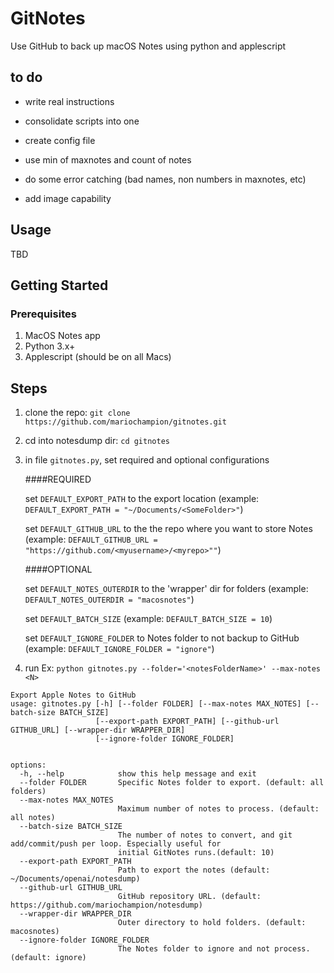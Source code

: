 # GitNotes
Use GitHub to back up macOS Notes using python and applescript

## to do
* write real instructions

* consolidate scripts into one

* create config file

* use min of maxnotes and count of notes

* do some error catching (bad names, non numbers in maxnotes, etc)

* add image capability



## Usage
TBD


## Getting Started

### Prerequisites
1. MacOS Notes app
2. Python 3.x+
3. Applescript (should be on all Macs)


## Steps
1. clone the repo: `git clone https://github.com/mariochampion/gitnotes.git`

2. cd into notesdump dir: `cd gitnotes`

3. in file `gitnotes.py`, set required and optional configurations

	####REQUIRED
	
	
	set `DEFAULT_EXPORT_PATH` to the export location (example: `DEFAULT_EXPORT_PATH = "~/Documents/<SomeFolder>"`)
	
	set `DEFAULT_GITHUB_URL` to the the repo where you want to store Notes (example: `DEFAULT_GITHUB_URL = "https://github.com/<myusername>/<myrepo>""`)

    ####OPTIONAL
    
    
	set `DEFAULT_NOTES_OUTERDIR` to the 'wrapper' dir for folders (example: `DEFAULT_NOTES_OUTERDIR = "macosnotes"`)
	
	set `DEFAULT_BATCH_SIZE` (example: `DEFAULT_BATCH_SIZE = 10`)
	
	set `DEFAULT_IGNORE_FOLDER` to Notes folder to not backup to GitHub (example: `DEFAULT_IGNORE_FOLDER = "ignore"`)
	
	
	

4. run Ex: `python gitnotes.py --folder='<notesFolderName>' --max-notes <N> `

```
Export Apple Notes to GitHub
usage: gitnotes.py [-h] [--folder FOLDER] [--max-notes MAX_NOTES] [--batch-size BATCH_SIZE]
                   [--export-path EXPORT_PATH] [--github-url GITHUB_URL] [--wrapper-dir WRAPPER_DIR]
                   [--ignore-folder IGNORE_FOLDER]


options:
  -h, --help            show this help message and exit
  --folder FOLDER       Specific Notes folder to export. (default: all folders)
  --max-notes MAX_NOTES
                        Maximum number of notes to process. (default: all notes)
  --batch-size BATCH_SIZE
                        The number of notes to convert, and git add/commit/push per loop. Especially useful for
                        initial GitNotes runs.(default: 10)
  --export-path EXPORT_PATH
                        Path to export the notes (default: ~/Documents/openai/notesdump)
  --github-url GITHUB_URL
                        GitHub repository URL. (default: https://github.com/mariochampion/notesdump)
  --wrapper-dir WRAPPER_DIR
                        Outer directory to hold folders. (default: macosnotes)
  --ignore-folder IGNORE_FOLDER
                        The Notes folder to ignore and not process. (default: ignore)

```







